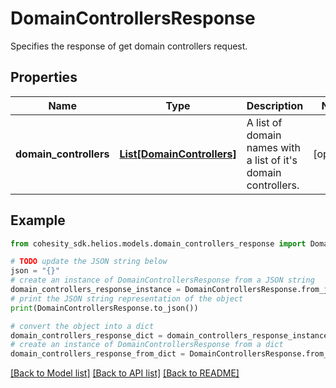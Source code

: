 # DomainControllersResponse

Specifies the response of get domain controllers request.

## Properties

Name | Type | Description | Notes
------------ | ------------- | ------------- | -------------
**domain_controllers** | [**List[DomainControllers]**](DomainControllers.md) | A list of domain names with a list of it&#39;s domain controllers. | [optional] 

## Example

```python
from cohesity_sdk.helios.models.domain_controllers_response import DomainControllersResponse

# TODO update the JSON string below
json = "{}"
# create an instance of DomainControllersResponse from a JSON string
domain_controllers_response_instance = DomainControllersResponse.from_json(json)
# print the JSON string representation of the object
print(DomainControllersResponse.to_json())

# convert the object into a dict
domain_controllers_response_dict = domain_controllers_response_instance.to_dict()
# create an instance of DomainControllersResponse from a dict
domain_controllers_response_from_dict = DomainControllersResponse.from_dict(domain_controllers_response_dict)
```
[[Back to Model list]](../README.md#documentation-for-models) [[Back to API list]](../README.md#documentation-for-api-endpoints) [[Back to README]](../README.md)


